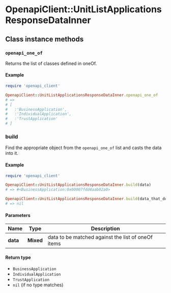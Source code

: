 # OpenapiClient::UnitListApplicationsResponseDataInner

## Class instance methods

### `openapi_one_of`

Returns the list of classes defined in oneOf.

#### Example

```ruby
require 'openapi_client'

OpenapiClient::UnitListApplicationsResponseDataInner.openapi_one_of
# =>
# [
#   :'BusinessApplication',
#   :'IndividualApplication',
#   :'TrustApplication'
# ]
```

### build

Find the appropriate object from the `openapi_one_of` list and casts the data into it.

#### Example

```ruby
require 'openapi_client'

OpenapiClient::UnitListApplicationsResponseDataInner.build(data)
# => #<BusinessApplication:0x00007fdd4aab02a0>

OpenapiClient::UnitListApplicationsResponseDataInner.build(data_that_doesnt_match)
# => nil
```

#### Parameters

| Name | Type | Description |
| ---- | ---- | ----------- |
| **data** | **Mixed** | data to be matched against the list of oneOf items |

#### Return type

- `BusinessApplication`
- `IndividualApplication`
- `TrustApplication`
- `nil` (if no type matches)

